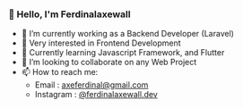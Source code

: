 ### 👋 Hello, I'm Ferdinalaxewall

- 🔭 I’m currently working as a Backend Developer (Laravel)
- 👀 Very interested in Frontend Development
- 🌱 Currently learning Javascript Framework, and Flutter
- 👯 I’m looking to collaborate on any Web Project
- 📫 How to reach me: 
  -  Email : axeferdinal@gmail.com
  -  Instagram : [@ferdinalaxewall.dev](https://instagram.com/ferdinalaxewall.dev)
